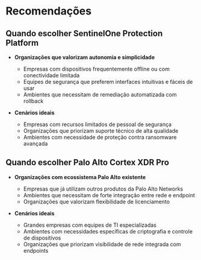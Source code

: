 # Recomendações

## Quando escolher SentinelOne Protection Platform

- **Organizações que valorizam autonomia e simplicidade**
  - Empresas com dispositivos frequentemente offline ou com conectividade limitada
  - Equipes de segurança que preferem interfaces intuitivas e fáceis de usar
  - Ambientes que necessitam de remediação automatizada com rollback

- **Cenários ideais**
  - Empresas com recursos limitados de pessoal de segurança
  - Organizações que priorizam suporte técnico de alta qualidade
  - Ambientes com necessidade de proteção contra ransomware avançada

## Quando escolher Palo Alto Cortex XDR Pro

- **Organizações com ecossistema Palo Alto existente**
  - Empresas que já utilizam outros produtos da Palo Alto Networks
  - Ambientes que necessitam de forte integração entre rede e endpoint
  - Organizações que valorizam flexibilidade de licenciamento

- **Cenários ideais**
  - Grandes empresas com equipes de TI especializadas
  - Ambientes com necessidades específicas de criptografia e controle de dispositivos
  - Organizações que priorizam visibilidade de rede integrada com endpoints
